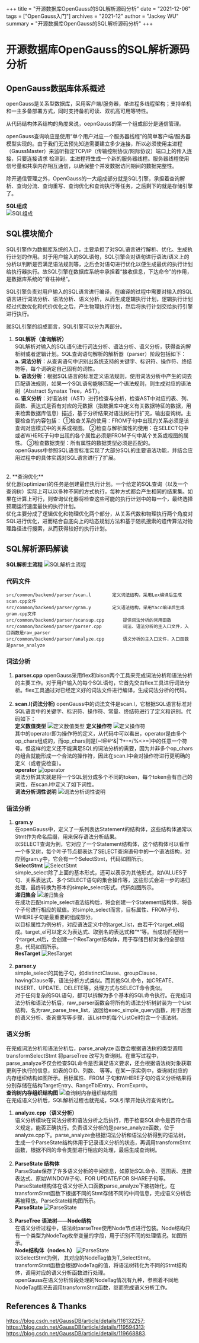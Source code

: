 +++
title = "开源数据库OpenGauss的SQL解析源码分析"
date = "2021-12-06"
tags = ["OpenGauss入门"]
archives = "2021-12"
author = "Jackey WU"
summary = "开源数据库OpenGauss的SQL解析源码分析"
+++

# 开源数据库OpenGauss的SQL解析源码分析

## OpenGauss数据库体系概述
openGauss是关系型数据库，采用客户端/服务器，单进程多线程架构；支持单机和一主多备部署方式，同时支持备机可读、双机高可用等特性。

从代码结构体系结构的角度来说，oepnGauss的第一个组成部分是通信管理。

openGauss查询响应是使用“单个用户对应一个服务器线程”的简单客户端/服务器模型实现的。由于我们无法预先知道需要建立多少连接，所以必须使用主进程（GaussMaster）来监听指定TCP/IP（传输控制协议/网际协议）端口上的传入连接，只要连接请求 检测到，主进程将生成一个新的服务器线程。服务器线程使用信号量和共享内存相互通信，以确保整个并发数据访问期间的数据完整性。

除开通信管理之外，OpenGauss的一大组成部分就是SQL引擎，承担着查询解析、查询分流、查询重写、查询优化和查询执行等任务，之后剩下的就是存储引擎了。

**SQL组成**<br>
![](/figures/2-1.png "SQL组成")
## SQL模块简介
SQL引擎作为数据库系统的入口，主要承担了对SQL语言进行解析、优化、生成执行计划的作用。对于用户输入的SQL语句，SQL引擎会对语句进行语法/语义上的分析以判断是否满足语法规则等，之后会对语句进行优化以便生成最优的执行计划给执行器执行。故SQL引擎在数据库系统中承担着“接收信息，下达命令”的作用，是数据库系统的“脊柱神经”。

SQL引擎负责对用户输入的SQL语言进行编译，在编译的过程中需要对输入的SQL语言进行词法分析、语法分析、语义分析，从而生成逻辑执行计划，逻辑执行计划经过代数优化和代价优化之后，产生物理执行计划，然后将执行计划交给执行引擎进行执行。

就SQL引擎的组成而言，SQL引擎可以分为两部分。

1. **SQL解析（查询解析）**<br>
SQL解析对输入的SQL语句进行词法分析、语法分析、语义分析，获得查询解析树或者逻辑计划。SQL查询语句解析的解析器（parser）阶段包括如下：<br>
**a. 词法分析**：从查询语句中识别出系统支持的关键字、标识符、操作符、终结符等，每个词确定自己固有的词性。<br>
**b. 语法分析**：根据SQL语言的标准定义语法规则，使用词法分析中产生的词去匹配语法规则，如果一个SQL语句能够匹配一个语法规则，则生成对应的语法树（Abstract Synatax Tree，AST）。<br>
**c. 语义分析**：对语法树（AST）进行检查与分析，检查AST中对应的表、列、函数、表达式是否有对应的元数据（指数据库中定义有关数据特征的数据，用来检索数据库信息）描述，基于分析结果对语法树进行扩充，输出查询树。主要检查的内容包括：
   ①检查关系的使用：FROM子句中出现的关系必须是该查询对应模式中的关系或视图。
   ②检查与解析属性的使用：在SELECT句中或者WHERE子句中出现的各个属性必须是FROM子句中某个关系或视图的属性。
   ③检查数据类型：所有属性的数据类型必须是匹配的。<br>
openGauss中参照SQL语言标准实现了大部分SQL的主要语法功能，并结合应用过程中的具体实践对SQL语言进行了扩展。
<br>
2. **查询优化**<br>
优化器(optimizer)的任务是创建最佳执行计划。一个给定的SQL查询（以及一个查询树）实际上可以以多种不同的方式执行，每种方式都会产生相同的结果集。如果在计算上可行，则查询优化器将检查这些可能的执行计划中的每一个，最终选择预期运行速度最快的执行计划。<br>
优化主要分成了逻辑优化和物理优化两个部分，从关系代数和物理执行两个角度对SQL进行优化，进而结合自底向上的动态规划方法和基于随机搜索的遗传算法对物理路径进行搜索，从而获得较好的执行计划。

## SQL解析源码解读
**SQL解析主流程**
![](/figures/2-2.png "SQL解析主流程")

### 代码文件
```
src/common/backend/parser/scan.l		定义词法结构，采用Lex编译后生成scan.cpp文件
src/common/backend/parser/gram.y		定义语法结构，采用Yacc编译后生成gram.cpp文件
src/common/backend/parser/scansup.cpp		提供词法分析的常用函数
src/common/backend/parser/parser.cpp		词法、语法分析的主入口文件，入口函数是raw_parser
src/common/backend/parser/analyze.cpp		语义分析的主入口文件，入口函数是parse_analyze
```
### 词法分析
1. **parser.cpp**
openGauss采用flex和bison两个工具来完成词法分析和语法分析的主要工作。对于用户输入的每个SQL语句，它首先交由flex工具进行词法分析。flex工具通过对已经定义好的词法文件进行编译，生成词法分析的代码。<br><br>
2. **scan.l(词法分析)**
openGauss中的词法文件是scan.l，它根据SQL语言标准对SQL语言中的关键字、标识符、操作符、常量、终结符进行了定义和识别。代码如下：<br>
**定义数值类型**
![](/figures/2-3.png "定义数值类型")
**定义操作符**
![](/figures/2-4.png "定义操作符")<br>
其中的operator即为操作符的定义，从代码中可以看出，operator是由多个op_chars组成的，而op_chars则是[~!@#^&|`?+-*/%<>=]中的任意一个符号。但这样的定义还不能满足SQL的词法分析的需要，因为并非多个op_chars的组合就能形成一个合法的操作符，因此在scan.l中会对操作符进行更明确的定义（或者说检查）。<br>
**operator**
![](/figures/2-5.png "operator")<br>
词法分析其实就是将一个SQL划分成多个不同的token，每个token会有自己的词性，在scan.l中定义了如下词性。<br>
**词法分析词性说明**
![](/figures/2-6.png "词法分析词性说明")<br>

### 语法分析
1. **gram.y**<br>
在openGauss中，定义了一系列表达Statement的结构体，这些结构体通常以Stmt作为命名后缀，用来保存语法分析结果。<br>
以SELECT查询为例，它对应了一个Statement结构体，这个结构体可以看作一个多叉树，每个叶子节点都表达了SELECT查询语句中的一个语法结构，对应到gram.y中，它会有一个SelectStmt，代码如图所示。<br>
**SelectStmt**
![](/figures/2-7.png "SelectStmt")<br>
simple_select除了上面的基本形式，还可以表示为其他形式，如VALUES子句、关系表达式、多个SELECT语句的集合操作等，这些形式会进一步的递归处理，最终转换为基本的simple_select形式。代码如图所示。<br>
**递归集合**
![](/figures/2-8.png "递归集合")<br>
在成功匹配simple_select语法结构后，将会创建一个Statement结构体，将各个子句进行相应的赋值。对simple_select而言，目标属性、FROM子句、WHERE子句是最重要的组成部分。<br>
以目标属性为例分析，对应语法定义中的target_list，由若干个target_el组成。target_el可以定义为表达式、取别名的表达式和“*”等。当成功匹配到一个target_el后，会创建一个ResTarget结构体，用于存储目标对象的全部信息。代码如图所示。<br>
**ResTarget**
![](/figures/2-9.png "ResTarget")<br><br>
2. **parser.y**<br>
simple_select的其他子句，如distinctClause、groupClause、havingClause等，语法分析方式类似。而其他SQL命令，如CREATE、INSERT、UPDATE、DELETE等，处理方式与SELECT命令类似。<br>
对于任何复杂的SQL语句，都可以拆解为多个基本的SQL命令执行。在完成词法分析和语法分析后，raw_parser函数会将所有的语法分析树封装为一个List结构，名为raw_parse_tree_list，返回给exec_simple_query函数，用于后面的语义分析、查询重写等步骤，该List中的每个ListCell包含一个语法树。<br>

### 语义分析
在完成词法分析和语法分析后，parse_analyze 函数会根据语法树的类型调用transformSelectStmt 将parseTree 改写为查询树。在重写过程中，parse_analyze不仅会检查SQL命令是否满足语义要求，还会根据语法树对象获取更利于执行的信息，如表的OID、列数、 等等。在某一示实例中，查询树对应的内存组织结构如图所示。目标属性、FROM 子句和WHERE子句的语义分析结果将分别存储在结构TargetEntry、RangeTblEntry、FromExpr中。<br>
**查询树内存组织结构图**
![](/figures/2-10.png "查询树内存组织结构图")<br>
在完成语义分析后，SQL解析过程也就完成，SQL引擎开始执行查询优化。
1. **analyze.cpp（语义分析）**<br>
语义分析模块在词法分析和语法分析之后执行，用于检查SQL命令是否符合语义规定，能否正确执行。负责语义分析的是parse_analyze函数，位于analyze.cpp下。parse_analyze会根据词法分析和语法分析得到的语法树，生成一个ParseState结构体用于记录语义分析的状态，再调用transformStmt函数，根据不同的命令类型进行相应的处理，最后生成查询树。<br><br>
2. **ParseState 结构体**<br>
ParseState保存了许多语义分析的中间信息，如原始SQL命令、范围表、连接表达式、原始WINDOW子句、FOR UPDATE/FOR SHARE子句等。<br>
ParseState结构体在语义分析入口函数parse_analyze下被初始化，在transformStmt函数下根据不同的Stmt存储不同的中间信息，完成语义分析后再被释放。ParseState结构图所示。<br>
**ParseState**
![](/figures/2-11.png "ParseState")<br><br>
3. **ParseTree 语法树——Node结构**<br>
在语义分析过程中，语法树parseTree使用Node节点进行包装。Node结构只有一个类型为NodeTag枚举变量的字段，用于识别不同的处理情况。如图所示。<br>
**Node结构体（nodes.h）**
![](/figures/2-12.png "ParseState")<br>
以SelectStmt为例， 其对应的NodeTag值为T_SelectStmt。<br>
transformStmt函数会根据NodeTag的值，将语法树转化为不同的Stmt结构体，调用对应的语义分析函数进行处理。<br>
openGauss在语义分析阶段处理的NodeTag情况有九种，参照着不同地NodeTag情况去调用transformStmt函数，继而完成语义分析工作。<br>

## References & Thanks
<https://blog.csdn.net/GaussDB/article/details/116132257>;
<https://blog.csdn.net/GaussDB/article/details/119594313>;
<https://blog.csdn.net/GaussDB/article/details/119668883>.

